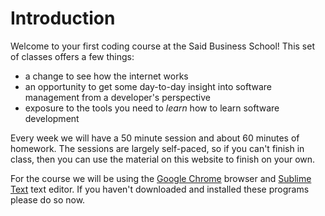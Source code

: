 # Introduction
Welcome to your first coding course at the Said Business School! This set of classes offers a few things:
* a change to see how the internet works
* an opportunity to get some day-to-day insight into software management from a developer's perspective
* exposure to the tools you need to *learn* how to learn software development

Every week we will have a 50 minute session and about 60 minutes of homework. The sessions are largely self-paced, so if you can't finish in class, then you can use the material on this website to finish on your own. 

For the course we will be using the [Google Chrome](http://www.google.com/chrome/ "Google Chrome Download Page") browser and [Sublime Text](http://www.sublimetext.com/ "Sublime Text Download Page") text editor. If you haven't downloaded and installed these programs please do so now.